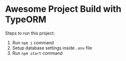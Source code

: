 # Awesome Project Build with TypeORM

Steps to run this project:

1. Run `npm i` command
2. Setup database settings inside `.env` file
3. Run `npm start` command
